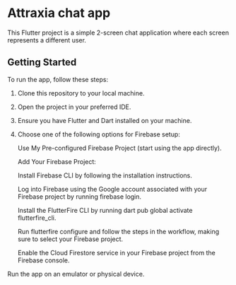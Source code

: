 # Attraxia chat app

This Flutter project is a simple 2-screen chat application where each screen represents a different user. 

## Getting Started

To run the app, follow these steps:

1. Clone this repository to your local machine.

2. Open the project in your preferred IDE.

3. Ensure you have Flutter and Dart installed on your machine.

4. Choose one of the following options for Firebase setup:

   Use My Pre-configured Firebase Project (start using the app directly).
      
   Add Your Firebase Project:
      
     Install Firebase CLI by following the installation instructions.
  
     Log into Firebase using the Google account associated with your Firebase project by running firebase login.
  
     Install the FlutterFire CLI by running dart pub global activate flutterfire_cli.
  
     Run flutterfire configure and follow the steps in the workflow, making sure to select your Firebase project.
  
     Enable the Cloud Firestore service in your Firebase project from the Firebase console.

Run the app on an emulator or physical device.
